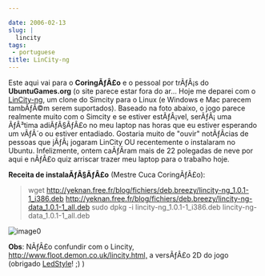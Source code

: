 ```yaml
---

date: 2006-02-13
slug: |
  lincity
tags:
 - portuguese
title: LinCity-ng
---
```


Este aqui vai para o **CoringÃƒÂ£o** e o pessoal por trÃƒÂ¡s do
**UbuntuGames.org** (o site parece estar fora do ar... Hoje me deparei
com o
[LinCity-ng](http://lincity-ng.berlios.de/wiki/index.php/Main_Page), um
clone do Simcity para o Linux (e Windows e Mac parecem tambÃƒÂ©m serem
suportados). Baseado na foto abaixo, o jogo parece realmente muito com o
Simcity e se estiver estÃƒÂ¡vel, serÃƒÂ¡ uma ÃƒÂ³tima adiÃƒÂ§ÃƒÂ£o no
meu laptop nas horas que eu estiver esperando um vÃƒÂ´o ou estiver
entadiado. Gostaria muito de "ouvir" notÃƒÂ­cias de pessoas que
jÃƒÂ¡ jogaram LinCity OU recentemente o instalaram no Ubuntu.
Infelizmente, ontem caÃƒÂ­ram mais de 22 polegadas de neve por aqui e
nÃƒÂ£o quiz arriscar trazer meu laptop para o trabalho hoje.

**Receita de instalaÃƒÂ§ÃƒÂ£o** (Mestre Cuca CoringÃƒÂ£o):

> wget
> <http://yeknan.free.fr/blog/fichiers/deb.breezy/lincity-ng_1.0.1-1_i386.deb>
> <http://yeknan.free.fr/blog/fichiers/deb.breezy/lincity-ng-data_1.0.1-1_all.deb>
> sudo dpkg -i lincity-ng_1.0.1-1_i386.deb
> lincity-ng-data_1.0.1-1_all.deb

![image0](http://lincity-ng.berlios.de/wiki/images/0/05/Menus2.png)

**Obs**: NÃƒÂ£o confundir com o Lincity,
<http://www.floot.demon.co.uk/lincity.html,> a versÃƒÂ£o 2D do jogo
(obrigado [LedStyle](http://ledstyle.tuxresources.org)! ;) )
